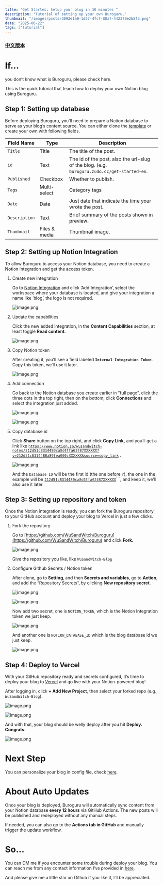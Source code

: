 ```yaml
---
title: "Get Started: Setup your blog in 10 minutes "
description: "Tutorial of setting up your own Buroguru."
thumbnail: "/images/posts/3092e1a9-1d57-4fc7-80a7-442379e2b5f3.png"
date: "2025-06-22"
tags: ["tutorial"]
---
```


### [中文版本](https://buroguru.zudo.cc/posts/get-started-zh)


# If…


you don’t know what is Buroguru, please check here.


This is the quick tutorial that teach how to deploy your own Notion blog using Buroguru.


## Step 1: Setting up database


Before deploying Buroguru, you'll need to prepare a Notion database to serve as your blog’s content source. You can either clone the [template](/21ad51c831448068b621f3b5def5dd2d) or create your own with following fields.


| Field Name    | Type          | Description                                                                                 |
| ------------- | ------------- | ------------------------------------------------------------------------------------------- |
| `Title`       | Title         | The title of the post.                                                                      |
| `id`          | Text          | The id of the post, also the url-slug of the blog. (e.g. `buruguru.zudo.cc/get-started-en`. |
| `Published`   | Checkbox      | Whether to publish.                                                                         |
| `Tags`        | Multi-select  | Category tags                                                                               |
| `Date`        | Date          | Just date that indicate the time your wrote the post.                                       |
| `Description` | Text          | Brief summary of the posts shown in preview.                                                |
| `Thumbnail`   | Files & media | Thumbnail image.                                                                            |


## Step 2: Setting up Notion Integration


To allow Buroguru to access your Notion database, you need to create a Notion Integration and get the access token.

1. Create new integration

	Go to [Notion Integration](https://www.notion.so/profile/integrations) and click ‘Add Integration’, select the workspace where your database is located, and give your integration a name like ‘blog’, the logo is not required.


	![image.png](/images/posts/2975abb3-9812-4f7d-9fe4-e35aeef9bcb3.png)

2. Update the capabilities

	Click the new added integration, In the **Content Capabilities** section, at least toggle **Read content.**


	![image.png](/images/posts/c8ab855f-f5f0-4197-af9c-22c13d336c37.png)

3. Copy Notion token

	After creating it, you’ll see a field labeled **`Internal Integration Token`**. Copy this token, we’ll use it later.


	![image.png](/images/posts/4885a39e-e2d4-4ff5-b90a-b95399acfda0.png)

4. Add connection

	Go back to the Notion database you create earlier in “full page”, click the three dots in the top right, then on the bottom, click **Connections** and select the integration just added.


	![image.png](/images/posts/3c63b54f-01f0-4ebf-b744-ccad8a4d1c7c.png)


	![image.png](/images/posts/12a09d9b-5c9c-4b0a-9d16-26e6a8e1ab28.png)

5. Copy database id

	Click **Share** button on the top right, and click **Copy Link,** and you’ll get a link like [`https://www.notion.so/wusandwitch-notes/212d51c8314480ca8d4ffa62487XXXXXX?v=212d51c8314480a89fea000cXXXXXX&source=copy_link`](https://www.notion.so/wusandwitch-notes/212d51c8314480ca8d4ffa624873e734?v=212d51c8314480a89fea000c43f4e73f) .


	![image.png](/images/posts/30b06715-9bec-499d-b1e4-138f31f944d3.png)


	And the `Database ID` will be the first id (the one before `?`), the one in the example will be  [`212d51c8314480ca8d4ffa62487XXXXXX`](https://www.notion.so/wusandwitch-notes/212d51c8314480ca8d4ffa624873e734?v=212d51c8314480a89fea000c43f4e73f)```, and keep it, we'll also use it later.


## Step 3: Setting up repository and token


Once the Notion integration is ready, you can fork the Buroguru repository to your GitHub account and deploy your blog to Vercel in just a few clicks.

1. Fork the repository

	Go to [https://github.com/WuSandWitch/Buroguru](https://github.com/WuSandWitch/Buroguru) and click **Fork.**


	![image.png](/images/posts/e61afc47-f3ad-48eb-b0a4-1353699b7c03.png)


	Give the repository you like, like `WuSandWitch-Blog`

2. Configure Github Secrets /  Notion token

	After clone, go to **Setting**, and then **Secrets and variables**, go to **Action,** and add the “Repository Secrets”, by clicking **New repository secret.**


	![image.png](/images/posts/dc3e6cd1-7789-4155-9e3d-28acc9776beb.png)


	![image.png](/images/posts/b1094495-789d-47cd-aef8-25ade8bee163.png)


	Now add two secret, one is `NOTION_TOKEN`, which is the Notion Integration token we just keep.


	![image.png](/images/posts/527ec47a-23a9-4096-865a-e9c3d8d39b40.png)


	And another one is `NOTION_DATABASE_ID` which is the blog database id we just keep.


	![image.png](/images/posts/0c8a97f7-fbb8-4d69-bcc9-b158f19de555.png)


## Step 4: Deploy to Vercel


With your GitHub repository ready and secrets configured, it’s time to deploy your blog to [Vercel](https://vercel.com/) and go live with your Notion-powered blog!


After logging in, click **+ Add New Project**, then select your forked repo (e.g., `WuSandWitch-Blog`).


![image.png](/images/posts/c141e268-2b04-49f3-a163-fabd410cb08a.png)


![image.png](/images/posts/22047574-1884-4c34-9291-1e6ac3343419.png)


And with that, your blog should be welly deploy after you hit **Deploy. Congrats.**


![image.png](/images/posts/a3fc5843-fcdb-49d9-a33d-c48fe5a38e47.png)


# Next Step


You can personalize your blog in config file, check [here](https://buroguru.zudo.cc/posts/config-guide-en).


# About Auto Updates


Once your blog is deployed, Buroguru will automatically sync content from your Notion database **every 12 hours** via GitHub Actions. The new posts will be published and redeployed without any manual steps.


If needed, you can also go to the **Actions tab in GitHub** and manually trigger the update workflow.


# So…


You can DM me if you encounter some trouble during deploy your blog. You can reach me from any contact information I’ve provided in [here](https://wusandwitch.zudo.cc/).


And please give me a little star on Github if you like it, I’ll be appreciated.


